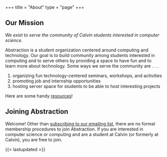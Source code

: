 +++
title = "About"
type = "page"
+++
## Our Mission
*We exist to serve the community of Calvin students interested in computer science.*

Abstraction is a student organization centered around computing and technology.  Our goal is to build community among students interested in computing and to serve others by providing a space to have fun and to learn more about technology.
Some ways we serve the community are . . .
1.  organizing fun technology-centered seminars, workshops, and activities
2.  promoting job and internship opportunities
3.  hosting server space for students to be able to host interesting projects

Here are some handy [resources](/year-2020-21/resources)!

## Joining Abstraction
Welcome! Other than [subscribing to our emailing list](http://eepurl.com/hpV8xz), there are no formal membership procedures to join Abstraction. If you are interested in computer science or computing and are a student at Calvin (or formerly at Calvin), you are free to join.


{{< lastupdated >}}
